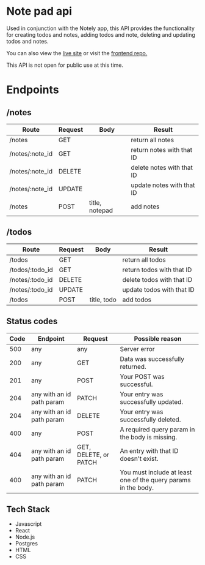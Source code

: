 # Note pad api

Used in conjunction with the Notely app, this API provides the functionality for creating todos and notes, adding todos and note, deleting and updating todos and notes.

You can also view the [live site](https://note-pad-app-mayenthedeveloper.vercel.app) or visit the [frontend repo.](https://github.com/Mayenthedeveloper/note-app-app)

This API is not open for public use at this time. 

# Endpoints


##  /notes
| Route                     | Request        |Body             |Result                      |
|   ----------              |  ----------    |--------------   | --------                   |
| /notes                    | GET            |                 |return all notes            |
| /notes/:note_id           | GET            |                 |return notes with that ID   |
| /notes/:note_id           | DELETE         |                 |delete notes  with that ID  |
| /notes/:note_id           | UPDATE         |                 |update notes  with that ID  |
| /notes                    | POST           | title, notepad  |add notes                   |


##  /todos
| Route                     | Request        |Body             |Result                      |
|   ----------              |  ----------    |--------------   | --------                   |
| /todos                    | GET            |                 |return all todos            |
| /todos/:todo_id           | GET            |                 |return todos with that ID   |
| /notes/:todo_id           | DELETE         |                 |delete todos  with that ID  |
| /notes/:todo_id           | UPDATE         |                 |update todos  with that ID  |
| /todos                    | POST           | title, todo     |add todos                   |


## Status codes
| Code              | Endpoint                        |Request                    |Possible reason                                                  |
|   ----------      |  ----------                     |--------------             | --------                                                        |
| 500               | any                             |   any                     |Server error                                                     |
| 200               | any                             |   GET                     |Data was successfully returned.                                  |
| 201               | any                             |   POST                    |Your POST was successful.                                        |
| 204               | any with an id path param       |   PATCH                   |Your entry was successfully updated.                             |
| 204               | any with an id path param       |   DELETE                  |Your entry was successfully deleted.                             |
| 400               | any                             |   POST                    |A required query param in the body is missing.                   | 
| 404               | any with an id path param       |   GET, DELETE, or PATCH   |An entry with that ID doesn't exist.                             |
| 400               | any with an id path param       |   PATCH                   |You must include at least one of the query params in the body.   |



## Tech Stack

* Javascript
* React
* Node.js
* Postgres
* HTML
* CSS
